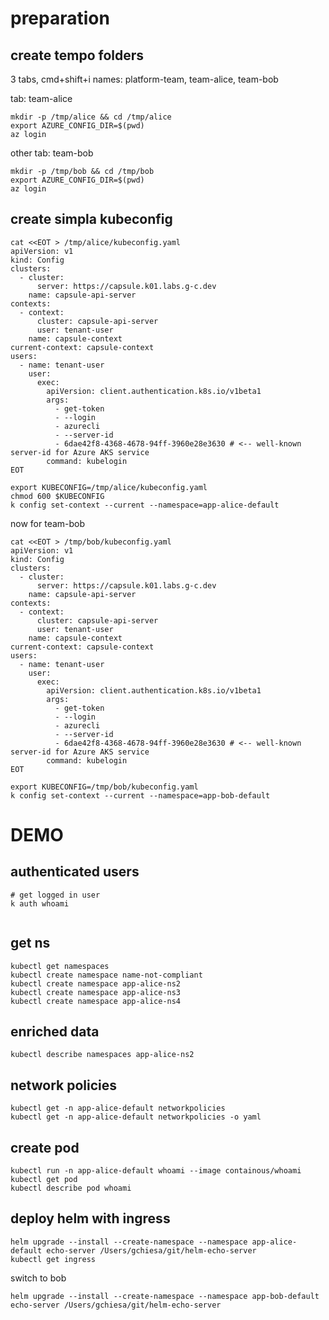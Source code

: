 # preparation 

## create tempo folders

3 tabs, cmd+shift+i names: platform-team, team-alice, team-bob


tab: team-alice
```shell
mkdir -p /tmp/alice && cd /tmp/alice
export AZURE_CONFIG_DIR=$(pwd)
az login 
```

other tab: team-bob
```shell
mkdir -p /tmp/bob && cd /tmp/bob
export AZURE_CONFIG_DIR=$(pwd)
az login 
```

## create simpla kubeconfig 

```shell
cat <<EOT > /tmp/alice/kubeconfig.yaml
apiVersion: v1
kind: Config
clusters:
  - cluster:
      server: https://capsule.k01.labs.g-c.dev
    name: capsule-api-server
contexts:
  - context:
      cluster: capsule-api-server
      user: tenant-user
    name: capsule-context
current-context: capsule-context
users:
  - name: tenant-user
    user:
      exec:
        apiVersion: client.authentication.k8s.io/v1beta1
        args:
          - get-token
          - --login
          - azurecli
          - --server-id
          - 6dae42f8-4368-4678-94ff-3960e28e3630 # <-- well-known server-id for Azure AKS service
        command: kubelogin
EOT

export KUBECONFIG=/tmp/alice/kubeconfig.yaml
chmod 600 $KUBECONFIG
k config set-context --current --namespace=app-alice-default
```

now for team-bob

```shell
cat <<EOT > /tmp/bob/kubeconfig.yaml
apiVersion: v1
kind: Config
clusters:
  - cluster:
      server: https://capsule.k01.labs.g-c.dev
    name: capsule-api-server
contexts:
  - context:
      cluster: capsule-api-server
      user: tenant-user
    name: capsule-context
current-context: capsule-context
users:
  - name: tenant-user
    user:
      exec:
        apiVersion: client.authentication.k8s.io/v1beta1
        args:
          - get-token
          - --login
          - azurecli
          - --server-id
          - 6dae42f8-4368-4678-94ff-3960e28e3630 # <-- well-known server-id for Azure AKS service
        command: kubelogin
EOT

export KUBECONFIG=/tmp/bob/kubeconfig.yaml
k config set-context --current --namespace=app-bob-default
```


# DEMO

## authenticated users

```shell
# get logged in user
k auth whoami


```

## get ns

```shell
kubectl get namespaces
kubectl create namespace name-not-compliant
kubectl create namespace app-alice-ns2
kubectl create namespace app-alice-ns3
kubectl create namespace app-alice-ns4 
```

## enriched data 

```shell
kubectl describe namespaces app-alice-ns2
```


## network policies

```shell
kubectl get -n app-alice-default networkpolicies
kubectl get -n app-alice-default networkpolicies -o yaml
```

## create pod 

```shell
kubectl run -n app-alice-default whoami --image containous/whoami
kubectl get pod
kubectl describe pod whoami
```

## deploy helm with ingress

```shell 
helm upgrade --install --create-namespace --namespace app-alice-default echo-server /Users/gchiesa/git/helm-echo-server
kubectl get ingress
```

switch to bob

```shell
helm upgrade --install --create-namespace --namespace app-bob-default echo-server /Users/gchiesa/git/helm-echo-server
```
